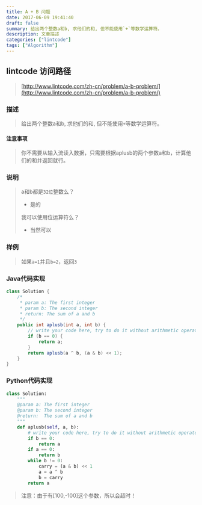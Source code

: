 ```yaml
---
title: A + B 问题
date: 2017-06-09 19:41:40
draft: false
summary: 给出两个整数a和b, 求他们的和, 但不能使用`+`等数学运算符。
description: 文章描述
categories: ["lintcode"]
tags: ["Algorithm"]
---
```



## lintcode 访问路径

> [http://www.lintcode.com/zh-cn/problem/a-b-problem/](http://www.lintcode.com/zh-cn/problem/a-b-problem/)

### 描述

> 给出两个整数a和b, 求他们的和, 但不能使用`+`等数学运算符。

#### 注意事项

> 你不需要从输入流读入数据，只需要根据aplusb的两个参数a和b，计算他们的和并返回就行。

### 说明

> a和b都是`32位`整数么？
> 
> * 是的
> 
> 我可以使用位运算符么？
> 
> * 当然可以

### 样例

> 如果`a=1`并且`b=2`，返回`3`

<!-- more -->

### Java代码实现

```java
class Solution {
    /*
     * param a: The first integer
     * param b: The second integer
     * return: The sum of a and b
     */
    public int aplusb(int a, int b) {
        // write your code here, try to do it without arithmetic operators.
        if (b == 0) {
            return a;
        }
        return aplusb(a ^ b, (a & b) << 1);
    }
}
```

### Python代码实现

```python
class Solution:
    """
    @param a: The first integer
    @param b: The second integer
    @return:  The sum of a and b
    """
    def aplusb(self, a, b):
        # write your code here, try to do it without arithmetic operators.
        if b == 0:
            return a
        if a == 0:
            return b
        while b != 0:
            carry = (a & b) << 1
            a = a ^ b
            b = carry
        return a
```

> 注意：由于有[100,-100]这个参数，所以会超时！
